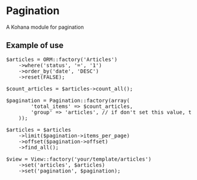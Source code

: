 Pagination
==========

A Kohana module for pagination

Example of use
----

<pre>
$articles = ORM::factory('Articles')
	->where('status', '=', '1')
	->order_by('date', 'DESC')
	->reset(FALSE);

$count_articles = $articles->count_all();

$pagination = Pagination::factory(array(
		'total_items' => $count_articles,
		'group' => 'articles', // if don't set this value, then will be loaded default config group 'default'
	));

$articles = $articles
	->limit($pagination->items_per_page)
	->offset($pagination->offset)
	->find_all();

$view = View::factory('your/template/articles')
	->set('articles', $articles)
	->set('pagination', $pagination);
</pre>
